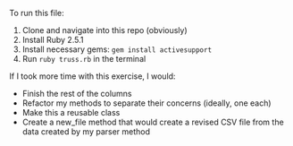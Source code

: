 To run this file:
1. Clone and navigate into this repo (obviously)
2. Install Ruby 2.5.1 
3. Install necessary gems: `gem install activesupport`
4. Run `ruby truss.rb` in the terminal


If I took more time with this exercise, I would:
- Finish the rest of the columns
- Refactor my methods to separate their concerns (ideally, one each)
- Make this a reusable class
- Create a new_file method that would create a revised CSV file from the data created by my parser method